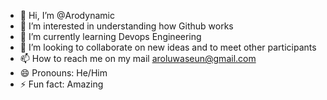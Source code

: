 - 👋 Hi, I’m @Arodynamic
- 👀 I’m interested in understanding how Github works
- 🌱 I’m currently learning Devops Engineering
- 💞️ I’m looking to collaborate on new ideas and to meet other participants
- 📫 How to reach me on my mail aroluwaseun@gmail.com
- 😄 Pronouns: He/Him
- ⚡ Fun fact: Amazing

<!---
Arodynamic/Arodynamic is a ✨ special ✨ repository because its `README.md` (this file) appears on your GitHub profile.
You can click the Preview link to take a look at your changes.
--->
